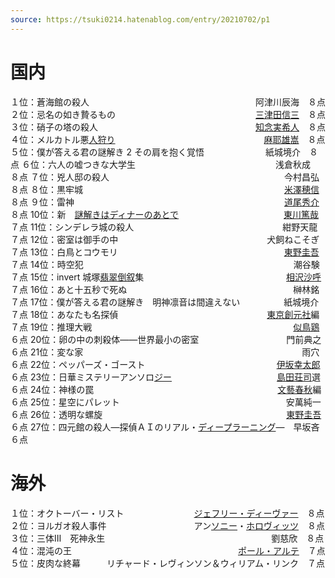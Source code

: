 ```yaml
---
source: https://tsuki0214.hatenablog.com/entry/20210702/p1
---
```


# 国内

１位：蒼海館の殺人　　　　　　　　　　　　　　　　　　　阿津川辰海　８点
２位：忌名の如き贄るもの　　　　　　　　　　　　　　　　[三津田信三](https://d.hatena.ne.jp/keyword/%BB%B0%C4%C5%C5%C4%BF%AE%BB%B0)　８点
３位：硝子の塔の殺人　　　　　　　　　　　　　　　　　　[知念実希人](https://d.hatena.ne.jp/keyword/%C3%CE%C7%B0%BC%C2%B4%F5%BF%CD)　８点
４位：メルカトル悪[人狩り](https://d.hatena.ne.jp/keyword/%BF%CD%BC%ED%A4%EA)　　　　　　　　　　　　　　　　　[麻耶雄嵩](https://d.hatena.ne.jp/keyword/%CB%E3%CC%ED%CD%BA%BF%F3)　８点
５位：僕が答える君の謎解き 2 その肩を抱く覚悟　　　　　　　紙城境介　８点
６位：六人の嘘つきな大学生　　　　　　　　　　　　　　　　浅倉秋成　８点
７位：兇人邸の殺人　　　　　　　　　　　　　　　　　　　　今村昌弘　８点
８位：黒牢城　　　　　　　　　　　　　　　　　　　　　　　[米澤穂信](https://d.hatena.ne.jp/keyword/%CA%C6%DF%B7%CA%E6%BF%AE)　８点
９位：雷神　　　　　　　　　　　　　　　　　　　　　　　　[道尾秀介](https://d.hatena.ne.jp/keyword/%C6%BB%C8%F8%BD%A8%B2%F0)　８点
10位：新　[謎解きはディナーのあとで](https://d.hatena.ne.jp/keyword/%C6%E6%B2%F2%A4%AD%A4%CF%A5%C7%A5%A3%A5%CA%A1%BC%A4%CE%A4%A2%A4%C8%A4%C7)　　　　　　　　　　　　[東川篤哉](https://d.hatena.ne.jp/keyword/%C5%EC%C0%EE%C6%C6%BA%C8)　７点
11位：シンデレラ城の殺人　　　　　　　　　　　　　　　　　紺野天龍　７点
12位：密室は御手の中　　　　　　　　　　　　　　　　　犬飼ねこそぎ　７点
13位：白鳥とコウモリ　　　　　　　　　　　　　　　　　　　[東野圭吾](https://d.hatena.ne.jp/keyword/%C5%EC%CC%EE%B7%BD%B8%E3)　７点
14位：時空犯　　　　　　　　　　　　　　　　　　　　　　　　潮谷験　７点
15位：invert 城塚[翡翠](https://d.hatena.ne.jp/keyword/%E6%C7%BF%E9)[倒叙](https://d.hatena.ne.jp/keyword/%C5%DD%BD%F6)集　　　　　　　　　　　　 　　　　[相沢沙呼](https://d.hatena.ne.jp/keyword/%C1%EA%C2%F4%BA%BB%B8%C6)　７点
16位：あと十五秒で死ぬ　　　　　　　　　　　　　　　　　　　榊林銘　７点
17位：僕が答える君の謎解き　明神凛音は間違えない　　　　　紙城境介　７点
18位：あなたも名探偵　　　　　　　　　　　　　　　　　[東京創元社](https://d.hatena.ne.jp/keyword/%C5%EC%B5%FE%C1%CF%B8%B5%BC%D2)編　７点
19位：推理大戦　　　　　　　　　　　　　　　　　　　　　　　[似鳥鶏](https://d.hatena.ne.jp/keyword/%BB%F7%C4%BB%B7%DC)　６点
20位：卵の中の刺殺体――世界最小の密室　　　　　　　　　　門前典之　６点
21位：変な家　　　　　　　　　　　　　　　　　　　　　　　　　雨穴　６点
22位：ペッパーズ・ゴースト　　　　　　　　　　　　　　　[伊坂幸太郎](https://d.hatena.ne.jp/keyword/%B0%CB%BA%E4%B9%AC%C2%C0%CF%BA)　６点
23位：日華ミステリーアンソロ[ジー](https://d.hatena.ne.jp/keyword/%A5%B8%A1%BC)　　　　　　　　　　　　[島田荘司](https://d.hatena.ne.jp/keyword/%C5%E7%C5%C4%C1%F1%BB%CA)選　６点
24位：神様の罠　　　　　　　　　　　　　　　　　　　　　[文藝春秋](https://d.hatena.ne.jp/keyword/%CA%B8%E9%BA%BD%D5%BD%A9)編　６点
25位：星空にパレット　　　　　　　　　　　　　　　　　　　安萬純一　６点
26位：透明な螺旋　　　　　　　　　　　　　　　　　　　　　[東野圭吾](https://d.hatena.ne.jp/keyword/%C5%EC%CC%EE%B7%BD%B8%E3)　６点
27位：四元館の殺人―探偵ＡＩのリアル・[ディープラーニング](https://d.hatena.ne.jp/keyword/%A5%C7%A5%A3%A1%BC%A5%D7%A5%E9%A1%BC%A5%CB%A5%F3%A5%B0)―　早坂吝　６点

# 海外

１位：オクトーバー・リスト　　　　　　　　[ジェフリー・ディーヴァー](https://d.hatena.ne.jp/keyword/%A5%B8%A5%A7%A5%D5%A5%EA%A1%BC%A1%A6%A5%C7%A5%A3%A1%BC%A5%F4%A5%A1%A1%BC)　８点
２位：ヨルガオ殺人事件　　　　　　　　　　アン[ソニー](https://d.hatena.ne.jp/keyword/%A5%BD%A5%CB%A1%BC)・[ホロヴィッツ](https://d.hatena.ne.jp/keyword/%A5%DB%A5%ED%A5%F4%A5%A3%A5%C3%A5%C4)　８点
３位：三体Ⅲ　死神永生　　　　　　　　　　　　　　　　　　　劉慈欣　８点
４位：混沌の王　　　　　　　　　　　　　　　　　　　[ポール・アルテ](https://d.hatena.ne.jp/keyword/%A5%DD%A1%BC%A5%EB%A1%A6%A5%A2%A5%EB%A5%C6)　７点
５位：皮肉な終幕　　　リチャード・レヴィンソン＆ウィリアム・リンク　７点
